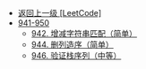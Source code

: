 - [返回上一级 [LeetCode]](LeetCode/)
- [941-950](LeetCode/941-950/)
  - [942. 增减字符串匹配（简单）](LeetCode/941-950/942.%20增减字符串匹配（简单）.md)
  - [944. 删列造序（简单）](LeetCode/941-950/944.%20删列造序（简单）.md)
  - [946. 验证栈序列（中等）](LeetCode/941-950/946.%20验证栈序列（中等）.md)
